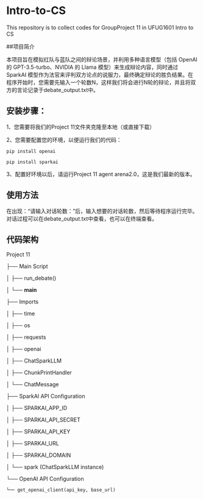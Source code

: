 # Intro-to-CS

This repository is to collect codes for GroupProject 11 in UFUG1601 Intro to CS

##项目简介

本项目旨在模拟红队与蓝队之间的辩论场景，并利用多种语言模型（包括 OpenAI 的 GPT-3.5-turbo、NVIDIA 的 Llama 模型）来生成辩论内容，同时通过 SparkAI 模型作为法官来评判双方论点的说服力，最终确定辩论的胜负结果。在程序开始时，您需要先输入一个轮数N，这样我们将会进行N轮的辩论，并且将双方的言论记录于debate_output.txt中。

## 安装步骤：
1、您需要将我们的Project 11文件夹克隆至本地（或直接下载）

2、您需要配置您的环境，以便运行我们的代码：

    pip install openai

    pip install sparkai

3、配置好环境以后，请运行Project 11 agent arena2.0，这是我们最新的版本。

## 使用方法
在出现：“请输入对话轮数：”后，输入想要的对话轮数，然后等待程序运行完毕。对话过程可以在debate_output.txt中查看，也可以在终端查看。

## 代码架构
Project 11

├── Main Script

│   ├── run_debate()

│   └── __main__

├── Imports

│   ├── time

│   ├── os

│   ├── requests

│   ├── openai

│   ├── ChatSparkLLM

│   ├── ChunkPrintHandler

│   └── ChatMessage

├── SparkAI API Configuration

│   ├── SPARKAI_APP_ID

│   ├── SPARKAI_API_SECRET

│   ├── SPARKAI_API_KEY

│   ├── SPARKAI_URL

│   ├── SPARKAI_DOMAIN

│   └── spark (ChatSparkLLM instance)

└── OpenAI API Configuration

    └── get_openai_client(api_key, base_url)

